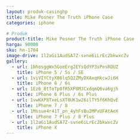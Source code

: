 ```yaml
---
layout: produk-casinghp
title: Mike Posner The Truth iPhone Case
categories: iphone

# Produk
product-title: Mike Posner The Truth iPhone Case
harga: 90000
sku: hn-1704
image-drive: 1l2aGi1AudSA7Z-svne6iLrEc2bkwxcZv
gallery:
  - url: 1bhosggWx5GoeErg2EYsQdYP3sPesROUZ
    title: iPhone 5 / 5s / SE
  - url: 1viVIYCtyX86lq5Q2ZMyDXAxqHkcwJi6H
    title: iPhone 6 / 6s
  - url: 1Ez6_8tTeTp0fR5XP8MJCxdqmQ6va6gjh
    title: iPhone 6 Plus / 6s Plus
  - url: 1vwKXP8TxeLsXT0UK1w26ilTY5f6KhQvE
    title: iPhone 7 / 8
  - url: 1Mssue4r41T_pn_4yhFsBu2MPxUFAtAeX
    title: iPhone 7 Plus / 8 Plus
  - url: 1l2aGi1AudSA7Z-svne6iLrEc2bkwxcZv
    title: iPhone X
---
```

